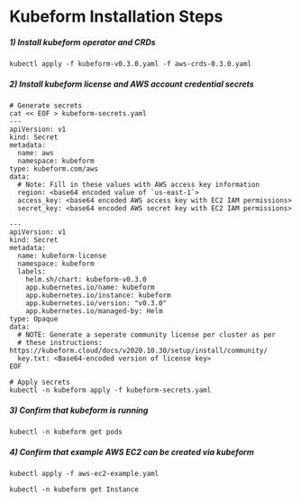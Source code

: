 # Kubeform Installation Steps

##### 1) Install kubeform operator and CRDs

```
kubectl apply -f kubeform-v0.3.0.yaml -f aws-crds-0.3.0.yaml
```

##### 2) Install kubeform license and AWS account credential secrets


```
# Generate secrets
cat << EOF > kubeform-secrets.yaml
---
apiVersion: v1
kind: Secret
metadata:
  name: aws
  namespace: kubeform
type: kubeform.com/aws
data:
  # Note: Fill in these values with AWS access key information
  region: <base64 encoded value of `us-east-1`>
  access_key: <base64 encoded AWS access key with EC2 IAM permissions>
  secret_key: <base64 encoded AWS secret key with EC2 IAM permissions>

---
apiVersion: v1
kind: Secret
metadata:
  name: kubeform-license
  namespace: kubeform
  labels:
    helm.sh/chart: kubeform-v0.3.0
    app.kubernetes.io/name: kubeform
    app.kubernetes.io/instance: kubeform
    app.kubernetes.io/version: "v0.3.0"
    app.kubernetes.io/managed-by: Helm
type: Opaque
data:
  # NOTE: Generate a seperate community license per cluster as per
  # these instructions: https://kubeform.cloud/docs/v2020.10.30/setup/install/community/
  key.txt: <Base64-encoded version of license key>
EOF

# Apply secrets
kubectl -n kubeform apply -f kubeform-secrets.yaml

```
##### 3) Confirm that kubeform is running

```
kubectl -n kubeform get pods
```

##### 4) Confirm that example AWS EC2 can be created via kubeform

```
kubectl apply -f aws-ec2-example.yaml

kubectl -n kubeform get Instance
```

